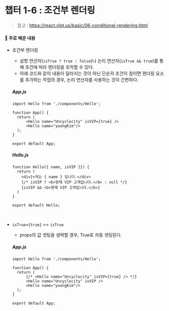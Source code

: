 # 챕터 1-6 : 조건부 렌더링

> 참고 : https://react.vlpt.us/basic/06-conditional-rendering.html

#### 📕 주로 배운 내용

- 조건부 렌더링

  - 삼항 연산자(`isTrue ? true : false`)나 논리 연산자(`isTrue && true`)를 통해 조건에 따라 렌더링을 조작할 수 있다.
  - 아래 코드와 같이 내용이 달라지는 것이 아닌 단순히 조건이 참이면 렌더링 요소를 추가하는 작업의 경우, 논리 연산자를 사용하는 것이 간편하다.

  ##### App.js

  ```{.javascript}
  import Hello from './components/Hello';

  function App() {
    return (
        <Hello name="Uncyclocity" isVIP={true} />
        <Hello name="yoongKim"/>
    );
  }

  export default App;
  ```

  ##### Hello.js

  ```{.javascript}
  function Hello({ name, isVIP }}) {
    return (
      <div}>저는 { name } 입니다.</div>
      {/* isVIP ? <b>현재 VIP 고객입니다.</b> : null */}
      {isVIP && <b>현재 VIP 고객입니다.</b>}
    )
  }

  export default Hello;
  ```

  <br>

- `isTrue={true}` == `isTrue`

  - props의 값 셋팅을 생략할 경우, True로 자동 셋팅된다.

  ##### App.js

  ```{.javascript}
  import Hello from './components/Hello';

  function App() {
    return (
        {/* <Hello name="Uncyclocity" isVIP={true} /> */}
        <Hello name="Uncyclocity" isVIP />
        <Hello name="yoongKim"/>
    );
  }

  export default App;
  ```
